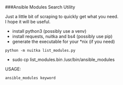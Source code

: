 ###Ansible Modules Search Utility  

Just a little bit of scraping to quickly get what you need.  
I hope it will be useful.


- install python3 (possibly use a venv)  
- install requests, nuitka and bs4 (possibly use pip)  
- generate the executable for your *nix (if you need)
```
python -m nuitka list_modules.py
```
- sudo cp list_modules.bin /usr/bin/ansible_modules

USAGE:
```
ansible_modules keyword
```

